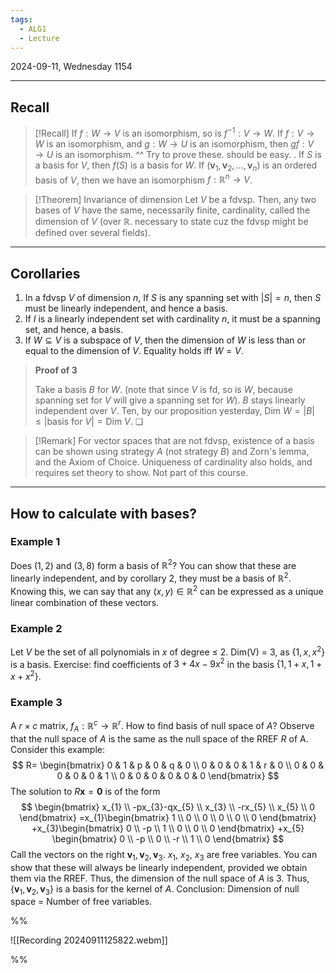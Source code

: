 ```yaml
---
tags:
  - ALG1
  - Lecture
---
```


2024-09-11, Wednesday
1154

---

## Recall

>[!Recall]
>If $f:W\to V$ is an isomorphism, so is $f^{-1}:V\to W$. 
>If $f:V\to W$ is an isomorphism, and $g:W\to U$ is an isomorphism, then $gf:V\to U$ is an isomorphism.
>^^ Try to prove these. should be easy.
>.
>If $S$ is a basis for $V$, then $f(S)$ is a basis for $W$. 
>If $(\mathbf{v}_{1}, \mathbf{v}_{2}, \dots, \mathbf{v}_{n})$ is an ordered basis of $V$, then we have an isomorphism $f:\mathbb{R}^{n}\to V$.

>[!Theorem] Invariance of dimension
>Let $V$ be a fdvsp. Then, any two bases of $V$ have the same, necessarily finite, cardinality, called the dimension of $V$ (over $\mathbb{R}$. necessary to state cuz the fdvsp might be defined over several fields).

---

## Corollaries

1. In a fdvsp $V$ of dimension $n$, If $S$ is any spanning set with $|S|=n$, then $S$ must be linearly independent, and hence a basis. 
2. If $I$ is a linearly independent set with cardinality $n$, it must be a spanning set, and hence, a basis. 
3. If $W\subseteq V$ is a subspace of $V$, then the dimension of $W$ is less than or equal to the dimension of $V$. Equality holds iff $W=V$.

>**Proof of 3**
>
>Take a basis $B$ for $W$. (note that since $V$ is fd, so is $W$, because spanning set for $V$ will give a spanning set for $W$).
>$B$ stays linearly independent over $V$.
>Ten, by our proposition yesterday, $\text{Dim }W=|B|\le |\text{basis for }V|=\text{Dim }V$. ❏


>[!Remark]
>For vector spaces that are not fdvsp, existence of a basis can be shown using strategy $A$ (not strategy $B$) and Zorn's lemma, and the Axiom of Choice. Uniqueness of cardinality also holds, and requires set theory to show. Not part of this course.

---
## How to calculate with bases?

### Example 1

Does $(1, 2)$ and $(3, 8)$ form a basis of $\mathbb{R}^{2}$?
You can show that these are linearly independent, and by corollary 2, they must be a basis of $\mathbb{R}^{2}$. Knowing this, we can say that any $(x, y)\in \mathbb{R}^{2}$ can be expressed as a unique linear combination of these vectors.

### Example 2
Let $V$ be the set of all polynomials in $x$ of degree $\le$ 2.
Dim(V) = 3, as $\{ 1, x, x^{2} \}$ is a basis.
Exercise: find coefficients of $3+4x-9x^{2}$ in the basis $\{ 1, 1+x, 1+x+x^{2} \}$.


### Example 3
A $r\times c$ matrix, $f_{A}:\mathbb{R}^{c}\to \mathbb{R}^{r}$. 
How to find basis of null space of $A$?
Observe that the null space of $A$ is the same as the null space of the RREF $R$ of A. 
Consider this example:
$$
R=
\begin{bmatrix}
0 &  1 & p & 0 & q & 0 \\
0 & 0 & 0 & 1 & r & 0 \\
0 & 0 & 0 & 0 & 0 & 1 \\
0 & 0 & 0 & 0 & 0 & 0
\end{bmatrix}
$$
The solution to $R\mathbf{x}=\mathbf{0}$ is of the form
$$
\begin{bmatrix}
x_{1} \\
-px_{3}-qx_{5} \\
x_{3} \\
-rx_{5} \\
x_{5} \\
0
\end{bmatrix}
=x_{1}\begin{bmatrix}
1 \\
0 \\
0 \\
0 \\
0 \\
0 
\end{bmatrix}
+x_{3}\begin{bmatrix}
0 \\
-p \\
1 \\
0 \\
0 \\
0
\end{bmatrix}
+x_{5}
\begin{bmatrix}
0 \\
-p \\
0 \\
-r \\
1 \\
0
\end{bmatrix}
$$
Call the vectors on the right $\mathbf{v}_{1}, \mathbf{v}_{2}, \mathbf{v}_{3}$. $x_{1}$, $x_{2}$, $x_{3}$ are free variables.
You can show that these will always be linearly independent, provided we obtain them via the RREF. 
Thus, the dimension of the null space of $A$ is 3.
Thus, $\{ \mathbf{v}_{1}, \mathbf{v}_{2}, \mathbf{v}_{3} \}$ is a basis for the kernel of $A$.
Conclusion: Dimension of null space = Number of free variables.






%%

![[Recording 20240911125822.webm]]


%%

